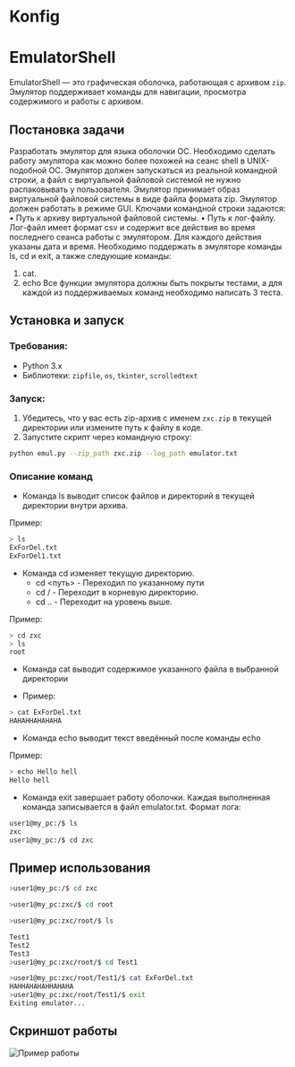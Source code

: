 # Konfig
# EmulatorShell

EmulatorShell — это графическая оболочка, работающая с архивом `zip`. Эмулятор поддерживает команды для навигации, просмотра содержимого и работы с архивом.

## Постановка задачи
Разработать эмулятор для языка оболочки ОС. Необходимо сделать работу
эмулятора как можно более похожей на сеанс shell в UNIX-подобной ОС.
Эмулятор должен запускаться из реальной командной строки, а файл с
виртуальной файловой системой не нужно распаковывать у пользователя.
Эмулятор принимает образ виртуальной файловой системы в виде файла формата
zip. Эмулятор должен работать в режиме GUI.
Ключами командной строки задаются:
• Путь к архиву виртуальной файловой системы.
• Путь к лог-файлу.
Лог-файл имеет формат csv и содержит все действия во время последнего
сеанса работы с эмулятором. Для каждого действия указаны дата и время.
Необходимо поддержать в эмуляторе команды ls, cd и exit, а также
следующие команды:
1. cat.
2. echo
Все функции эмулятора должны быть покрыты тестами, а для каждой из
поддерживаемых команд необходимо написать 3 теста.

## Установка и запуск

### Требования:
- Python 3.x
- Библиотеки: `zipfile`, `os`, `tkinter`, `scrolledtext`

### Запуск:
1. Убедитесь, что у вас есть zip-архив с именем `zxc.zip` в текущей директории или измените путь к файлу в коде.
2. Запустите скрипт через командную строку:
```bash
python emul.py --zip_path zxc.zip --log_path emulator.txt
```

### Описание команд
-  Команда ls выводит список файлов и директорий в текущей директории внутри архива.

Пример: 
```bash
> ls
ExForDel.txt
ExForDel1.txt
```

- Команда cd изменяет текущую директорию.
   - cd <путь> - Переходил по указанному пути
   - cd / - Переходит в корневую директорию.
   - cd .. - Переходит на уровень выше.

Пример:
```bash
> cd zxc
> ls
root
```

- Команда cat выводит содержимое указанного файла в выбранной директории

- Пример:

```bash
> cat ExForDel.txt
HAHAHHAHAHAHA
```

- Команда echo выводит текст введённый после команды echo

Пример:

```bash
> echo Hello hell
Hello hell
```

- Команда exit завершает работу оболочки. Каждая выполненная команда записывается в файл emulator.txt. Формат лога:

```txt
user1@my_pc:/$ ls
zxc
user1@my_pc:/$ cd zxc
```

## Пример использования
```bash
>user1@my_pc:/$ cd zxc

>user1@my_pc:zxc/$ cd root

>user1@my_pc:zxc/root/$ ls

Test1
Test2
Test3
>user1@my_pc:zxc/root/$ cd Test1

>user1@my_pc:zxc/root/Test1/$ cat ExForDel.txt
HAHHAHAHAHHAHAHA
>user1@my_pc:zxc/root/Test1/$ exit
Exiting emulator...

```

## Скриншот работы
![Пример работы](https://imgur.com/a/Nc7JU29)

